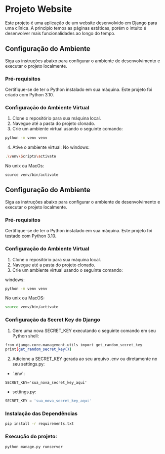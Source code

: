 # Projeto Website

Este projeto é uma aplicação de um website desenvolvido em Django para uma clínica. A principio temos as páginas estáticas, porém o intuito é desenvolver mais funcionalidades ao longo do tempo.

## Configuração do Ambiente

Siga as instruções abaixo para configurar o ambiente de desenvolvimento e executar o projeto localmente.

### Pré-requisitos

Certifique-se de ter o Python instalado em sua máquina. Este projeto foi criado com Python 3.10.

### Configuração do Ambiente Virtual

1. Clone o repositório para sua máquina local.
2. Navegue até a pasta do projeto clonado.
3. Crie um ambiente virtual usando o seguinte comando:

```bash
python -m venv venv
```
4. Ative o ambiente virtual: 
No windows:
```bash
.\venv\Scripts\activate
```
No unix ou MacOs:
```bash:
source venv/bin/activate
```
## Configuração do Ambiente

Siga as instruções abaixo para configurar o ambiente de desenvolvimento e executar o projeto localmente.

### Pré-requisitos

Certifique-se de ter o Python instalado em sua máquina. Este projeto foi testado com Python 3.10.

### Configuração do Ambiente Virtual

1. Clone o repositório para sua máquina local.
2. Navegue até a pasta do projeto clonado.
3. Crie um ambiente virtual usando o seguinte comando:

windows:

```bash
python -m venv venv
```

No unix ou MacOS:

``` bash
source venv/bin/activate
```

### Configuração da Secret Key do Django

1. Gere uma nova SECRET_KEY executando o seguinte comando em seu Python shell:

```bash
from django.core.management.utils import get_random_secret_key
print(get_random_secret_key())

```

2. Adicione a SECRET_KEY gerada ao seu arquivo .env ou diretamente no seu settings.py:
 - '.env':
```plaintext 
SECRET_KEY='sua_nova_secret_key_aqui'
```
- settings.py:

```python
SECRET_KEY = 'sua_nova_secret_key_aqui'
```


### Instalação das Dependências

```bash
pip install -r requirements.txt
```

### Execução do projeto:

```bash
python manage.py runserver
```